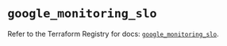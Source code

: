# `google_monitoring_slo`

Refer to the Terraform Registry for docs: [`google_monitoring_slo`](https://registry.terraform.io/providers/hashicorp/google/6.33.0/docs/resources/monitoring_slo).
